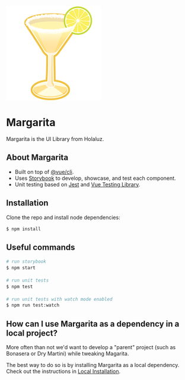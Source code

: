 ![margarita](margarita.png)

# Margarita

Margarita is the UI Library from Holaluz.


## About Margarita

* Built on top of [@vue/cli](https://cli.vuejs.org/).
* Uses [Storybook](https://github.com/storybooks/storybook) to develop, showcase, and test each component.
* Unit testing based on [Jest](https://jestjs.io/) and [Vue Testing Library](https://github.com/testing-library/vue-testing-library).


## Installation

Clone the repo and install node dependencies:

```bash
$ npm install
```


## Useful commands

```bash
# run storybook
$ npm start

# run unit tests
$ npm test

# run unit tests with watch mode enabled
$ npm run test:watch
```

## How can I use Margarita as a dependency in a local project?

More often than not we'd want to develop a "parent" project (such as Bonasera or Dry Martini) while tweaking Magarita.

The best way to do so is by installing Margarita as a local dependency. Check out the instructions in [Local Installation](LOCAL_INSTALLATION.md).


